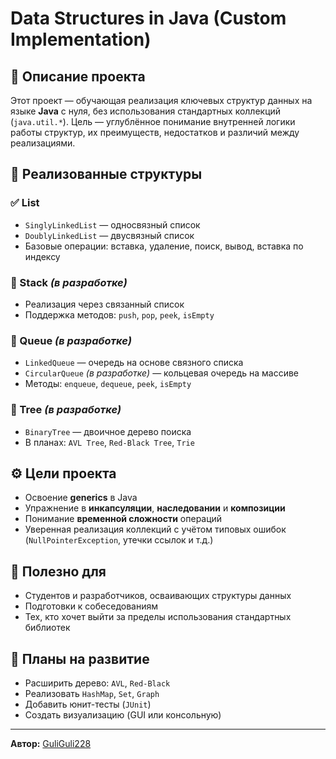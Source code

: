 # Data Structures in Java (Custom Implementation)


## 📌 Описание проекта

Этот проект — обучающая реализация ключевых структур данных на языке **Java** с нуля, без использования стандартных коллекций (`java.util.*`). Цель — углублённое понимание внутренней логики работы структур, их преимуществ, недостатков и различий между реализациями.

## 🧱 Реализованные структуры

### ✅ List
- `SinglyLinkedList` — односвязный список
- `DoublyLinkedList` — двусвязный список
- Базовые операции: вставка, удаление, поиск, вывод, вставка по индексу

### 🚧 Stack *(в разработке)*
- Реализация через связанный список
- Поддержка методов: `push`, `pop`, `peek`, `isEmpty`

### 🚧 Queue *(в разработке)*
- `LinkedQueue` — очередь на основе связного списка
- `CircularQueue` *(в разработке)* — кольцевая очередь на массиве
- Методы: `enqueue`, `dequeue`, `peek`, `isEmpty`

### 🚧 Tree *(в разработке)*
- `BinaryTree` — двоичное дерево поиска
- В планах: `AVL Tree`, `Red-Black Tree`, `Trie`

## ⚙️ Цели проекта

- Освоение **generics** в Java
- Упражнение в **инкапсуляции**, **наследовании** и **композиции**
- Понимание **временной сложности** операций
- Уверенная реализация коллекций с учётом типовых ошибок (`NullPointerException`, утечки ссылок и т.д.)

## 🧠 Полезно для

- Студентов и разработчиков, осваивающих структуры данных
- Подготовки к собеседованиям
- Тех, кто хочет выйти за пределы использования стандартных библиотек

## 🚀 Планы на развитие

- Расширить дерево: `AVL`, `Red-Black`
- Реализовать `HashMap`, `Set`, `Graph`
- Добавить юнит-тесты (`JUnit`)
- Создать визуализацию (GUI или консольную)

---

**Автор:** [GuliGuli228](https://github.com/GuliGuli228)
